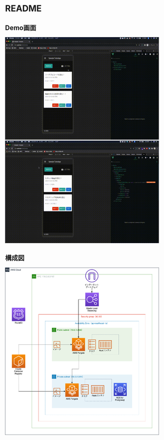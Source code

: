 # README

## Demo画面
![todo-app-nuxt](./Docs/2020-11-30-todo-app-demo1.gif "app-demo1")
![todo-app-nuxt](./Docs/2020-11-30-todo-app-demo2.gif "app-demo2")

## 構成図
![aws_infrastructure.png](./Docs/aws_infrastructure.png "aws_infrastructure")